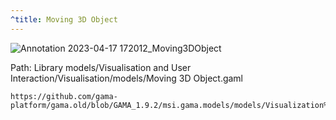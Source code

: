 ```yaml
---
^title: Moving 3D Object
---
```


![Annotation 2023-04-17 172012_Moving3DObject](https://user-images.githubusercontent.com/4437331/232537761-6a0b4430-26b2-4d37-8ade-7a87ae343c47.png)

Path: Library models/Visualisation and User Interaction/Visualisation/models/Moving 3D Object.gaml

```gaml reference
https://github.com/gama-platform/gama.old/blob/GAMA_1.9.2/msi.gama.models/models/Visualization%20and%20User%20Interaction/Visualization/3D%20Visualization/models/Moving%203D%20Object.gaml
```


